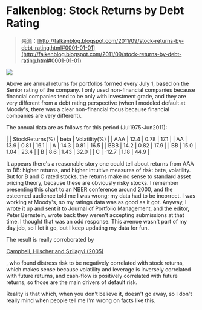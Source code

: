 <!--yml
category: 未分类
date: 2024-05-12 20:45:55
-->

# Falkenblog: Stock Returns by Debt Rating

> 来源：[http://falkenblog.blogspot.com/2011/09/stock-returns-by-debt-rating.html#0001-01-01](http://falkenblog.blogspot.com/2011/09/stock-returns-by-debt-rating.html#0001-01-01)

[![](img/20038d8725a41307cb98987632a74dbe.png)](https://blogger.googleusercontent.com/img/b/R29vZ2xl/AVvXsEiaW_snAXJ3XZQq5AI68tzdm8Gqd4AZRXf5wiLTT9ZFYB9NVJjDyeHXOOk4FkLadwN0wc0rJHRAyiF4I7La3lr-6H2vfbRzowZjuHvY19ZwIGKm_FmcOkBKtn6dtUC7g5Z1t5TnJQ/s1600/stockretbyRating.jpg)

Above are annual returns for portfolios formed every July 1, based on the Senior rating of the company. I only used non-financial companies because financial companies tend to be only with investment grade, and they are very different from a debt rating perspective (when I modeled default at Moody's, there was a clear non-financial focus because financial companies are very different).

The annual data are as follows for this period (Jul1975-Jun2011):

|  | StockReturns(%) | beta | Volatility(%) |
| AAA | 12.4 | 0.78 | 17.1 |
| AA | 13.9 | 0.81 | 16.1 |
| A | 14.3 | 0.81 | 16.5 |
| BBB | 14.2 | 0.82 | 17.9 |
| BB | 15.0 | 1.04 | 23.4 |
| B | 8.6 | 1.43 | 32.0 |
| C | -12.7 | 1.18 | 44.9 |

It appears there's a reasonable story one could tell about returns from AAA to BB: higher returns, and higher intuitive measures of risk: beta, volatility. But for B and C rated stocks, the returns make no sense to standard asset pricing theory, because these are obviously risky stocks. I remember presenting this chart to an NBER conference around 2000, and the esteemed audience told me I was wrong; my data had to be incorrect. I was working at Moody's, so my ratings data was as good as it got. Anyway, I wrote it up and sent it to Journal of Portfolio Management, and the editor, Peter Bernstein, wrote back they weren't accepting submissions at that time. I thought that was an odd response. This avenue wasn't part of my day job, so I let it go, but I keep updating my data for fun.

The result is really corroborated by

[Campbell, Hilscher and Szilagyi (2005)](http://www.efalken.com/pdfs/CampbellHilscherSzilagy.pdf)

, who found distress risk to be negatively correlated with stock returns, which makes sense because volatility and leverage is inversely correlated with future returns, and cash-flow is positively correlated with future returns, so those are the main drivers of default risk.

Reality is that which, when you don't believe it, doesn't go away, so I don't really mind when people tell me I'm wrong on facts like this.